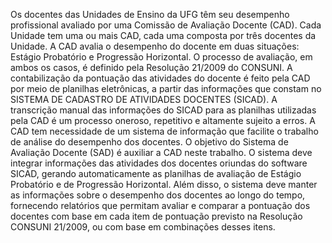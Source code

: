 Os docentes das Unidades de Ensino da UFG têm seu desempenho profissional avaliado por uma Comissão de Avaliação Docente (CAD). Cada Unidade tem uma ou mais CAD, cada uma composta por três docentes da Unidade. A CAD avalia o desempenho do docente em duas situações: Estágio Probatório e Progressão Horizontal. O processo de avaliação, em ambos os casos, é definido pela Resolução 21/2009 do CONSUNI. A contabilização da pontuação das atividades do docente é feito pela CAD por meio de planilhas eletrônicas, a partir das informações que constam no SISTEMA DE CADASTRO DE ATIVIDADES DOCENTES (SICAD). A transcrição manual das informações do SICAD para as planilhas utilizadas pela CAD é um processo oneroso, repetitivo e altamente sujeito a erros. A CAD tem necessidade de um sistema de informação que facilite o trabalho de análise do desempenho dos docentes. O objetivo do Sistema de Avaliação Docente (SAD) é auxiliar a CAD neste trabalho. O sistema deve integrar informações das atividades dos docentes oriundas do software SICAD, gerando automaticamente as planilhas de avaliação de Estágio Probatório e de Progressão Horizontal. Além disso, o sistema deve manter as informações sobre o desempenho dos docentes ao longo do tempo, fornecendo relatórios que permitam avaliar e comparar a pontuação dos docentes com base em cada item de pontuação previsto na Resolução CONSUNI 21/2009, ou com base em combinações desses itens.
